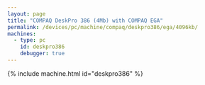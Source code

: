 ```yaml
---
layout: page
title: "COMPAQ DeskPro 386 (4Mb) with COMPAQ EGA"
permalink: /devices/pc/machine/compaq/deskpro386/ega/4096kb/
machines:
  - type: pc
    id: deskpro386
    debugger: true
---
```


{% include machine.html id="deskpro386" %}
